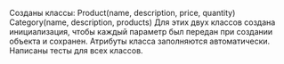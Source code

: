 Созданы классы:
Product(name, description, price, quantity)
Category(name, description, products)
Для этих двух классов создана инициализация, чтобы каждый параметр был передан при создании объекта и сохранен.
Атрибуты класса заполняются автоматически.
Написаны тесты для всех классов. 

